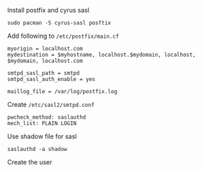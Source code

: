 Install postfix and cyrus sasl
```
sudo pacman -S cyrus-sasl posftix
```

Add following to `/etc/postfix/main.cf`
```
myorigin = localhost.com
mydestination = $myhostname, localhost.$mydomain, localhost, $mydomain, localhost.com

smtpd_sasl_path = smtpd
smtpd_sasl_auth_enable = yes

maillog_file = /var/log/postfix.log
```

Create `/etc/sasl2/smtpd.conf`
```
pwcheck_method: saslauthd
mech_list: PLAIN LOGIN
```

Use shadow file for sasl
```
saslauthd -a shadow
```
Create the user



